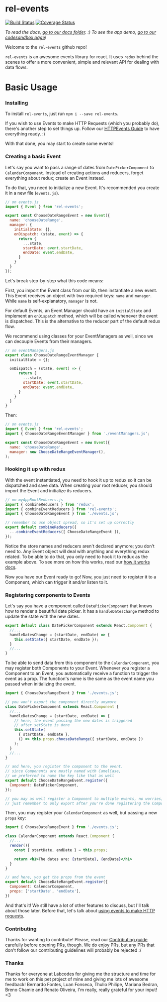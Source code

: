 # rel-events

[![Build Status](https://travis-ci.org/labcodes/rel-events.svg?branch=master)](https://travis-ci.org/labcodes/rel-events) [![Coverage Status](https://coveralls.io/repos/github/labcodes/rel-events/badge.svg?branch=master)](https://coveralls.io/github/labcodes/rel-events?branch=master)

*To read the docs, [go to our docs folder](https://github.com/labcodes/rel-events/tree/master/docs). :)*
*To see the app demo, [go to our codesandbox page](https://codesandbox.io/s/rel-events-example-w6yji?fontsize=12)!*

Welcome to the `rel-events` github repo!

`rel-events` is an awesome events library for react. It uses `redux` behind the scenes to offer a more convenient, simple and relevant API for dealing with data flows.

# Basic Usage

### Installing

To install `rel-events`, just run `npm i --save rel-events`.

If you wish to use Events to make HTTP Requests (which you probably do), there's another step to set things up. Follow our [HTTPEvents Guide](https://github.com/labcodes/rel-events/tree/master/docs/2-HTTP-Events.md) to have everything ready. :)

With that done, you may start to create some events!

### Creating a basic Event

Let's say you want to pass a range of dates from `DatePickerComponent` to `CalendarComponent`. Instead of creating actions and reducers, forget everything about redux; create an Event instead.

To do that, you need to initialize a new Event. It's recommended you create it in a new file (`events.js`).

```js
// on events.js
import { Event } from 'rel-events';

export const ChooseDateRangeEvent = new Event({
  name: 'chooseDateRange',
  manager: {
    initialState: {},
    onDispatch: (state, event) => {
      return {
        ...state,
        startDate: event.startDate,
        endDate: event.endDate,
      }
    }
  }
});
```

Let's break step-by-step what this code means:

First, you import the Event class from our lib, then instantiate a new event. This Event receives an object with two required keys: `name` and `manager`. While `name` is self-explanatory, `manager` is not.

For default Events, an Event Manager should have an `initialState` and implement an `onDispatch` method, which will be called whenever the event is dispatched. This is the alternative to the reducer part of the default redux flow.

We recommend using classes for your EventManagers as well, since we can decouple Events from their managers.

```js
// on eventManagers.js
export class ChooseDateRangeEventManager {
  initialState = {};

  onDispatch = (state, event) => {
      return {
        ...state,
        startDate: event.startDate,
        endDate: event.endDate,
      }
    }
  }
}
```

Then:

```js
// on events.js
import { Event } from 'rel-events';
import { ChooseDateRangeEventManager } from './eventManagers.js';

export const ChooseDateRangeEvent = new Event({
  name: 'chooseDateRange',
  manager: new ChooseDateRangeEventManager(),
);
```

### Hooking it up with redux

With the event instantiated, you need to hook it up to redux so it can be dispatched and save data. When creating your root reducer, you should import the Event and initialize its reducers.

```js
// on myAppRootReducers.js
import { combineReducers } from 'redux';
import { combineEventReducers } from 'rel-events';
import { ChooseDateRangeEvent } from './events.js';

// remember to use object spread, so it's set up correctly
export default combineReducers({
  ...combineEventReducers([ ChooseDateRangeEvent ]),
});
```

Notice the store names and reducers aren't declared anymore; you don't need to. Any Event object will deal with anything and everything redux related. To be able to do that, you only need to hook it to redux as the example above. To see more on how this works, read our [how it works docs](https://github.com/labcodes/rel-events/tree/master/docs/5-How-it-works.md).

Now you have our Event ready to go! Now, you just need to register it to a Component, which can trigger it and/or listen to it.

### Registering components to Events

Let's say you have a component called `DatePickerComponent` that knows how to render a beautiful date picker. It has a `handleDatesChange` method to update the state with the new dates.

```jsx
export default class DatePickerComponent extends React.Component {
  //...
  handleDatesChange = (startDate, endDate) => {
    this.setState({ startDate, endDate });
  }
  //...
}
```

To be able to send data from this component to the `CalendarComponent`, you may register both Components to your Event. Whenever you register a Component to an Event, you automatically receive a function to trigger the event as a prop. The function's name is the same as the event name you passed when initializing the event.

```jsx
import { ChooseDateRangeEvent } from './events.js';

// you won't export the component directly anymore
class DatePickerComponent extends React.Component {
  //...
  handleDatesChange = (startDate, endDate) => {
    // here, the event passing the new dates is triggered
    // after setState is done
    this.setState(
      { startDate, endDate },
      () => this.props.chooseDateRange({ startDate, endDate })
    );
  }
  //...
}

// and here, you register the component to the event.
// since Components are mostly named with CamelCase,
// we preferred to name the key like that as well
export default ChooseDateRangeEvent.register({
  Component: DatePickerComponent,
});

// you may as well register a Component to multiple events, no worries;
// just remember to only export after you're done registering the Component to your events
```

Then, you may register your `CalendarComponent` as well, but passing a new `props` key:

```jsx
import { ChooseDateRangeEvent } from './events.js';

class CalendarComponent extends React.Component {
  //...
  render(){
    const { startDate, endDate } = this.props;

    return <h1>The dates are: {startDate}, {endDate}</h1>
  }
}

// and here, you get the props from the event
export default ChooseDateRangeEvent.register({
  Component: CalendarComponent,
  props: ['startDate', 'endDate'],
})
```

And that's it! We still have a lot of other features to discuss, but I'll talk about those later. Before that, let's talk about [using events to make HTTP requests](https://github.com/labcodes/rel-events/tree/master/docs/2-HTTP-Events.md).

### Contributing

Thanks for wanting to contribute! Please, read our [Contributing guide](https://github.com/labcodes/rel-events/tree/master/docs/6-Contributing.md) carefully before opening PRs, though. We do enjoy PRs, but any PRs that don't follow our contributing guidelines will probably be rejected :/

### Thanks

Thanks for everyone at Labcodes for giving me the structure and time for me to work on this pet project of mine and giving me lots of awesome feedback! Bernardo Fontes, Luan Fonseca, Thulio Philipe, Mariana Bedran, Breno Chamie and Renato Oliveira, I'm really, really grateful for your input! <3
